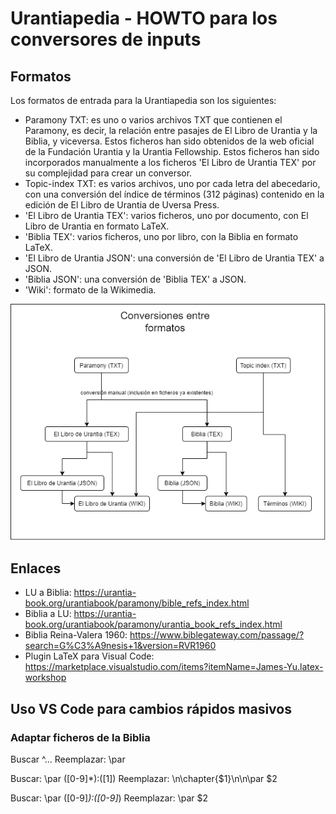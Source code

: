 # Urantiapedia - HOWTO para los conversores de inputs

## Formatos

Los formatos de entrada para la Urantiapedia son los siguientes:

* Paramony TXT: es uno o varios archivos TXT que contienen el Paramony, es decir, la relación entre pasajes de El Libro de Urantia y la Biblia, y viceversa. Estos ficheros han sido obtenidos de la web oficial de la Fundación Urantia y la Urantia Fellowship. Estos ficheros han sido incorporados manualmente a los ficheros 'El Libro de Urantia TEX' por su complejidad para crear un conversor.
* Topic-index TXT: es varios archivos, uno por cada letra del abecedario, con una conversión del índice de términos (312 páginas) contenido en la edición de El Libro de Urantia de Uversa Press.
* 'El Libro de Urantia TEX': varios ficheros, uno por documento, con El Libro de Urantia en formato LaTeX.
* 'Biblia TEX': varios ficheros, uno por libro, con la Biblia en formato LaTeX.
* 'El Libro de Urantia JSON': una conversión de 'El Libro de Urantia TEX' a JSON.
* 'Biblia JSON': una conversión de 'Biblia TEX' a JSON.
* 'Wiki': formato de la Wikimedia.

![](formatos.png)




## Enlaces

* LU a Biblia: https://urantia-book.org/urantiabook/paramony/bible_refs_index.html
* Biblia a LU: https://urantia-book.org/urantiabook/paramony/urantia_book_refs_index.html
* Biblia Reina-Valera 1960: https://www.biblegateway.com/passage/?search=G%C3%A9nesis+1&version=RVR1960
* Plugin LaTeX para Visual Code: https://marketplace.visualstudio.com/items?itemName=James-Yu.latex-workshop


## Uso VS Code para cambios rápidos masivos

### Adaptar ficheros de la Biblia

Buscar ^... 
Reemplazar: \par 

Buscar: \\par ([0-9]*):([1]) 
Reemplazar: \n\chapter{$1}\n\n\par $2

Buscar: \\par ([0-9]*):([0-9]*) 
Reemplazar: \par $2